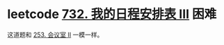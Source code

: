 # leetcode [732. 我的日程安排表 III](https://leetcode.cn/problems/my-calendar-iii/) 困难

这道题和 [253. 会议室 II](https://leetcode.cn/problems/meeting-rooms-ii/) 一模一样。


